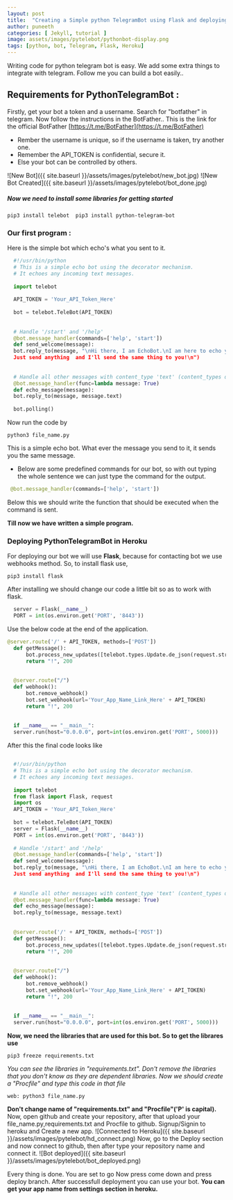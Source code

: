 ```yaml
---
layout: post
title:  "Creating a Simple python TelegramBot using Flask and deploying it in heroku."
author: puneeth
categories: [ Jekyll, tutorial ]
image: assets/images/pytelebot/pythonbot-display.png
tags: [python, bot, Telegram, Flask, Heroku]
---
```

 Writing code for python telegram bot is easy. We add some extra things to integrate with telegram. Follow me you can build a bot easily.. 

## Requirements for PythonTelegramBot :
Firstly, get your bot a token and a username.
Search for "botfather" in telegram. Now follow the instructions in the BotFather..
This is the link for the official BotFather [https://t.me/BotFather](https://t.me/BotFather)
+ Rember the username is unique, so if the username is taken, try another one.
+ Remember the API_TOKEN is confidential, secure it.
+ Else your bot can be controlled by others.

![New Bot]({{ site.baseurl }}/assets/images/pytelebot/new_bot.jpg)     ![New Bot Created]({{ site.baseurl }}/assets/images/pytelebot/bot_done.jpg)

##### Now we need to install some libraries for getting started
`
pip3 install telebot 
pip3 install python-telegram-bot
`
### Our first program :
Here is the simple bot which echo's what you sent to it.
```python
  #!/usr/bin/python
  # This is a simple echo bot using the decorator mechanism.
  # It echoes any incoming text messages.
  
  import telebot
            
  API_TOKEN = 'Your_API_Token_Here'
            
  bot = telebot.TeleBot(API_TOKEN)
            
            
  # Handle '/start' and '/help'
  @bot.message_handler(commands=['help', 'start'])
  def send_welcome(message):
  bot.reply_to(message, "\nHi there, I am EchoBot.\nI am here to echo your words. 
  Just send anything  and I'll send the same thing to you!\n")
            
            
  # Handle all other messages with content_type 'text' (content_types defaults to ['text'])
  @bot.message_handler(func=lambda message: True)
  def echo_message(message):
  bot.reply_to(message, message.text)
                   
  bot.polling()
```
Now run the code by

`
python3 file_name.py 
`


This is a simple echo bot. What ever the message you send to it, it sends you the same message.

+ Below are some predefined commands for our bot, so with out typing the whole sentence we can just type the command for the output. 
```python
 @bot.message_handler(commands=['help', 'start'])
```
Below this we should write the function that should be executed when the command is sent. 

**Till now we have written a simple program.** 

### Deploying PythonTelegramBot in Heroku
For deploying our bot we will use **Flask**, because for contacting bot we use webhooks method.
So, to install flask use,

`
pip3 install flask 
`

After installing we should change our code a little bit so as to work with flask. 

```python
  server = Flask(__name__)
  PORT = int(os.environ.get('PORT', '8443'))
```

Use the below code at the end of the application.

```python
@server.route('/' + API_TOKEN, methods=['POST'])
  def getMessage():
      bot.process_new_updates([telebot.types.Update.de_json(request.stream.read().decode("utf-8"))])
      return "!", 200
  
  
  @server.route("/")
  def webhook():
      bot.remove_webhook()
      bot.set_webhook(url='Your_App_Name_Link_Here' + API_TOKEN)
      return "!", 200
  
  
  if __name__ == "__main__":
  server.run(host="0.0.0.0", port=int(os.environ.get('PORT', 5000)))
```
After this the final code looks like

```python

  #!/usr/bin/python
  # This is a simple echo bot using the decorator mechanism.
  # It echoes any incoming text messages.
  
  import telebot
  from flask import Flask, request
  import os
  API_TOKEN = 'Your_API_Token_Here'
            
  bot = telebot.TeleBot(API_TOKEN)
  server = Flask(__name__)
  PORT = int(os.environ.get('PORT', '8443'))          
            
  # Handle '/start' and '/help'
  @bot.message_handler(commands=['help', 'start'])
  def send_welcome(message):
  bot.reply_to(message, "\nHi there, I am EchoBot.\nI am here to echo your words. 
  Just send anything  and I'll send the same thing to you!\n")
            
            
  # Handle all other messages with content_type 'text' (content_types defaults to ['text'])
  @bot.message_handler(func=lambda message: True)
  def echo_message(message):
  bot.reply_to(message, message.text)
  
  
  @server.route('/' + API_TOKEN, methods=['POST'])
  def getMessage():
      bot.process_new_updates([telebot.types.Update.de_json(request.stream.read().decode("utf-8"))])
      return "!", 200
  
  
  @server.route("/")
  def webhook():
      bot.remove_webhook()
      bot.set_webhook(url='Your_App_Name_Link_Here' + API_TOKEN)
      return "!", 200
  
  
  if __name__ == "__main__":
  server.run(host="0.0.0.0", port=int(os.environ.get('PORT', 5000)))    
```

**Now, we need the libraries that are used for this bot. So to get the librares use**

`
pip3 freeze requirements.txt
`

_You can see the libraries in "requirements.txt". Don't remove the libraries that you don't know as they_ _are dependent libraries._
_Now we should create a "Procfile" and type this code in that file_

`
web: python3 file_name.py
`

**Don't change name of "requirements.txt" and "Procfile"('P' is capital).**
Now, open github and create your repository, after that upload your file_name.py,requirements.txt and Procfile to github.
Signup/Signin to heroku and Create a new app.
![Connected to Heroku]({{ site.baseurl }}/assets/images/pytelebot/hd_connect.png)
Now, go to the Deploy section and now connect to github, then after type your repository name and connect it.
![Bot deployed]({{ site.baseurl }}/assets/images/pytelebot/bot_deployed.png)

Every thing is done. You are set to go
Now press come down and press deploy branch.
After successfull deployment you can use your bot.
**You can get your app name from settings section in heroku.**